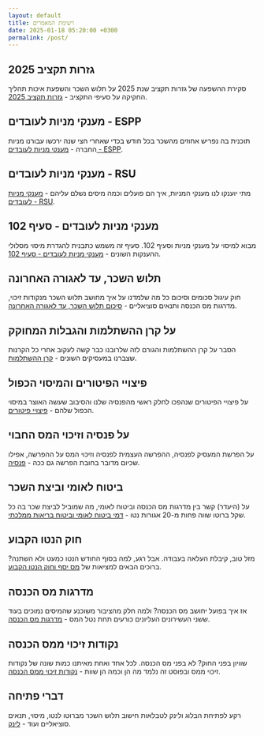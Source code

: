 ```yaml
---
layout: default
title: רשימת המאמרים
date: 2025-01-18 05:20:00 +0300
permalink: /post/
---
```


## גזרות תקציב 2025
סקירת ההשפעה של גזרות תקציב שנת 2025 על תלוש השכר והשפעת איכות תהליך החקיקה על סעיפי התקציב - [גזרות תקציב 2025](גזרות-תקציב-2025/).

## מענקי מניות לעובדים - ESPP
תוכנית בה נפריש אחוזים מהשכר בכל חודש בכדי שאחרי חצי שנה ירכשו עבורנו מניות החברה - [מענקי מניות לעובדים - ESPP](מענקי-מניות-לעובדים-espp/).

## מענקי מניות לעובדים - RSU
מתי יוענקו לנו מענקי המניות, איך הם פועלים וכמה מיסים נשלם עליהם - [מענקי מניות לעובדים - RSU](מענקי-מניות-לעובדים-rsu/).

## מענקי מניות לעובדים - סעיף 102
מבוא למיסוי על מענקי מניות וסעיף 102. סעיף זה משמש כתבנית להגדרת מיסוי מסלולי ההענקות השונים - [מענקי מניות לעובדים - סעיף 102](מענקי-מניות-לעובדים-סעיף-102/).

## תלוש השכר, עד לאגורה האחרונה
חוק עיגול סכומים וסיכום כל מה שלמדנו על איך מחושב תלוש השכר מנקודות זיכוי, מדרגות מס הכנסה ותנאים סוציאליים - [סיכום תלוש השכר, עד לאגורה האחרונה](סיכום_תלוש_השכר/).

## על קרן ההשתלמות והגבלות המחוקק
הסבר על קרן ההשתלמות והגורם לזה שלרובנו כבר קשה לעקוב אחרי כל הקרנות שצברנו במעסיקים השונים - [קרן ההשתלמות](קרן-השתלמות/).

## פיצויי הפיטורים והמיסוי הכפול
על פיצויי הפיטורים שנהפכו לחלק ראשי מהפנסיה שלנו והסיבוב שעשה האוצר במיסוי הכפול שלהם - [פיצויי פיטורים](פיצויי-הפיטורים-והמיסוי-הכפול/).

## על פנסיה וזיכוי המס החבוי
על הפרשת המעסיק לפנסיה, ההפרשה העצמית לפנסיה וזיכוי המס על ההפרשה, אפילו שכיום מדובר בחובת הפרשה גם ככה - [פנסיה](על-פנסיה-וזיכוי-המס-החבוי/).

## ביטוח לאומי וביצת השכר
על (היעדר) קשר בין מדרגות מס הכנסה וביטוח לאומי, מה שמוביל לביצת שכר בה כל שקל ברוטו שווה פחות מ-20 אגורות נטו - [דמי ביטוח לאומי וביטוח בריאות ממלכתי](מס-הכנסה-ממאדים-וביטוח-לאומי-מנוגה/).

## חוק הנטו הקבוע
מזל טוב, קיבלת העלאה בעבודה. אבל רגע, למה בסוף החודש הנטו כמעט ולא השתנה? ברוכים הבאים למציאות של [מס יסף וחוק הנטו הקבוע](חוק-הנטו-הקבוע/).

## מדרגות מס הכנסה
אז איך בפועל יחושב מס הכנסה? ולמה חלק מהציבור משוכנע שהמיסים נמוכים בעוד ששני העשירונים העליונים כורעים תחת נטל המס - [מדרגות מס הכנסה](מדרגות-מס-הכנסה/).

## נקודות זיכוי ממס הכנסה
שוויון בפני החוק? לא בפני מס הכנסה. לכל אחד ואחת מאיתנו כמות שונה של נקודות זיכוי ממס ובפוסט זה נלמד מה הן וכמה הן שוות - [נקודות זיכוי ממס הכנסה](נקודות-זיכוי-ממס-הכנסה/).

## דברי פתיחה
רקע לפתיחת הבלוג ולינק לטבלאות חישוב תלוש השכר מברוטו לנטו, מיסוי, תנאים סוציאליים ועוד - [לינק](/about).
